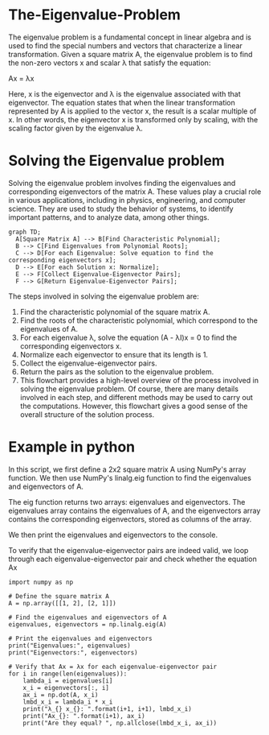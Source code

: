 # The-Eigenvalue-Problem

The eigenvalue problem is a fundamental concept in linear algebra and is used to find the special numbers and vectors that characterize a linear transformation. Given a square matrix A, the eigenvalue problem is to find the non-zero vectors x and scalar λ that satisfy the equation:

Ax = λx

Here, x is the eigenvector and λ is the eigenvalue associated with that eigenvector. The equation states that when the linear transformation represented by A is applied to the vector x, the result is a scalar multiple of x. In other words, the eigenvector x is transformed only by scaling, with the scaling factor given by the eigenvalue λ.

# Solving the Eigenvalue problem
Solving the eigenvalue problem involves finding the eigenvalues and corresponding eigenvectors of the matrix A. These values play a crucial role in various applications, including in physics, engineering, and computer science. They are used to study the behavior of systems, to identify important patterns, and to analyze data, among other things.

```mermaid
graph TD;
  A[Square Matrix A] --> B[Find Characteristic Polynomial];
  B --> C[Find Eigenvalues from Polynomial Roots];
  C --> D[For each Eigenvalue: Solve equation to find the corresponding eigenvectors x];
  D --> E[For each Solution x: Normalize];
  E --> F[Collect Eigenvalue-Eigenvector Pairs];
  F --> G[Return Eigenvalue-Eigenvector Pairs];
```

The steps involved in solving the eigenvalue problem are:

1. Find the characteristic polynomial of the square matrix A.
2. Find the roots of the characteristic polynomial, which correspond to the eigenvalues of A.
3. For each eigenvalue λ, solve the equation (A - λI)x = 0 to find the corresponding eigenvectors x.
4. Normalize each eigenvector to ensure that its length is 1.
5. Collect the eigenvalue-eigenvector pairs.
6. Return the pairs as the solution to the eigenvalue problem.
7. This flowchart provides a high-level overview of the process involved in solving the eigenvalue problem. Of course, there are many details involved in each step, and different methods may be used to carry out the computations. However, this flowchart gives a good sense of the overall structure of the solution process.

# Example in python

In this script, we first define a 2x2 square matrix A using NumPy's array function. We then use NumPy's linalg.eig function to find the eigenvalues and eigenvectors of A.

The eig function returns two arrays: eigenvalues and eigenvectors. The eigenvalues array contains the eigenvalues of A, and the eigenvectors array contains the corresponding eigenvectors, stored as columns of the array.

We then print the eigenvalues and eigenvectors to the console.

To verify that the eigenvalue-eigenvector pairs are indeed valid, we loop through each eigenvalue-eigenvector pair and check whether the equation Ax
```
import numpy as np

# Define the square matrix A
A = np.array([[1, 2], [2, 1]])

# Find the eigenvalues and eigenvectors of A
eigenvalues, eigenvectors = np.linalg.eig(A)

# Print the eigenvalues and eigenvectors
print("Eigenvalues:", eigenvalues)
print("Eigenvectors:", eigenvectors)

# Verify that Ax = λx for each eigenvalue-eigenvector pair
for i in range(len(eigenvalues)):
    lambda_i = eigenvalues[i]
    x_i = eigenvectors[:, i]
    ax_i = np.dot(A, x_i)
    lmbd_x_i = lambda_i * x_i
    print("λ_{} x_{}: ".format(i+1, i+1), lmbd_x_i)
    print("Ax_{}: ".format(i+1), ax_i)
    print("Are they equal? ", np.allclose(lmbd_x_i, ax_i))
```
